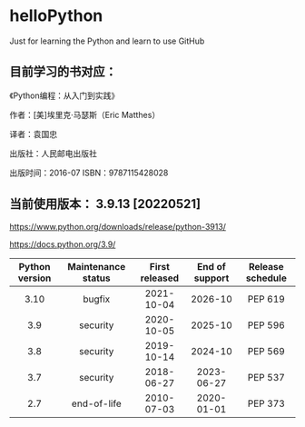 # helloPython
Just for learning the Python and learn to use GitHub

## 目前学习的书对应：
《Python编程：从入门到实践》

作者：[美]埃里克·马瑟斯（Eric Matthes）

译者：袁国忠

出版社：人民邮电出版社

出版时间：2016-07
ISBN：9787115428028


## 当前使用版本： 3.9.13 [20220521]
https://www.python.org/downloads/release/python-3913/

https://docs.python.org/3.9/

| Python version | Maintenance status | First released | End of support | Release schedule |
| :------------: | :----------------: | :------------: | :------------: | :--------------: |
|      3.10      |       bugfix       |   2021-10-04   |    2026-10     |     PEP 619      |
|      3.9       |      security      |   2020-10-05   |    2025-10     |     PEP 596      |
|      3.8       |      security      |   2019-10-14   |    2024-10     |     PEP 569      |
|      3.7       |      security      |   2018-06-27   |   2023-06-27   |     PEP 537      |
|      2.7       |    end-of-life     |   2010-07-03   |   2020-01-01   |     PEP 373      |
